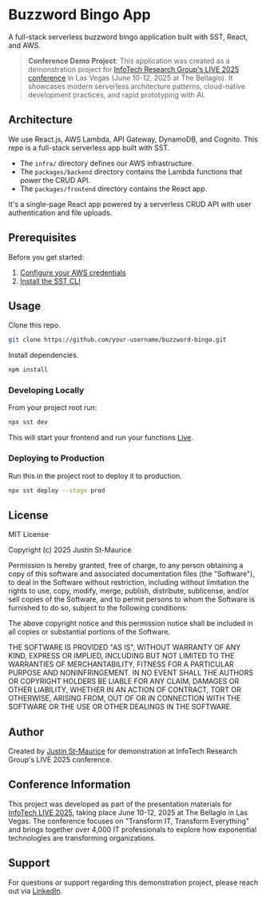 # Buzzword Bingo App

A full-stack serverless buzzword bingo application built with SST, React, and AWS.

> **Conference Demo Project**: This application was created as a demonstration project for [InfoTech Research Group's LIVE 2025 conference](https://www.infotech.com/events/las-vegas-live-june-10-12-2025) in Las Vegas (June 10-12, 2025 at The Bellagio). It showcases modern serverless architecture patterns, cloud-native development practices, and rapid prototyping with AI.

## Architecture

We use React.js, AWS Lambda, API Gateway, DynamoDB, and Cognito. This repo is a full-stack serverless app built with SST.

- The `infra/` directory defines our AWS infrastructure.
- The `packages/backend` directory contains the Lambda functions that power the CRUD API.
- The `packages/frontend` directory contains the React app.

It's a single-page React app powered by a serverless CRUD API with user authentication and file uploads.

## Prerequisites

Before you get started:

1. [Configure your AWS credentials](https://docs.sst.dev/advanced/iam-credentials#loading-from-a-file)
2. [Install the SST CLI](https://ion.sst.dev/docs/reference/cli/)

## Usage

Clone this repo.

```bash
git clone https://github.com/your-username/buzzword-bingo.git
```

Install dependencies.

```bash
npm install
```

### Developing Locally

From your project root run:

```bash
npx sst dev
```

This will start your frontend and run your functions [Live](https://ion.sst.dev/docs/live/).

### Deploying to Production

Run this in the project root to deploy it to production.

```bash
npx sst deploy --stage prod
```

## License

MIT License

Copyright (c) 2025 Justin St-Maurice

Permission is hereby granted, free of charge, to any person obtaining a copy
of this software and associated documentation files (the "Software"), to deal
in the Software without restriction, including without limitation the rights
to use, copy, modify, merge, publish, distribute, sublicense, and/or sell
copies of the Software, and to permit persons to whom the Software is
furnished to do so, subject to the following conditions:

The above copyright notice and this permission notice shall be included in all
copies or substantial portions of the Software.

THE SOFTWARE IS PROVIDED "AS IS", WITHOUT WARRANTY OF ANY KIND, EXPRESS OR
IMPLIED, INCLUDING BUT NOT LIMITED TO THE WARRANTIES OF MERCHANTABILITY,
FITNESS FOR A PARTICULAR PURPOSE AND NONINFRINGEMENT. IN NO EVENT SHALL THE
AUTHORS OR COPYRIGHT HOLDERS BE LIABLE FOR ANY CLAIM, DAMAGES OR OTHER
LIABILITY, WHETHER IN AN ACTION OF CONTRACT, TORT OR OTHERWISE, ARISING FROM,
OUT OF OR IN CONNECTION WITH THE SOFTWARE OR THE USE OR OTHER DEALINGS IN THE
SOFTWARE.

## Author

Created by [Justin St-Maurice](https://www.linkedin.com/in/justinstmaurice/) for demonstration at InfoTech Research Group's LIVE 2025 conference.

## Conference Information

This project was developed as part of the presentation materials for [InfoTech LIVE 2025](https://www.infotech.com/events/las-vegas-live-june-10-12-2025), taking place June 10-12, 2025 at The Bellagio in Las Vegas. The conference focuses on "Transform IT, Transform Everything" and brings together over 4,000 IT professionals to explore how exponential technologies are transforming organizations.

## Support

For questions or support regarding this demonstration project, please reach out via [LinkedIn](https://www.linkedin.com/in/justinstmaurice/).